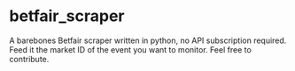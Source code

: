 # betfair_scraper

A barebones Betfair scraper written in python, no API subscription required. Feed it the market ID of the event you want to monitor. Feel free to contribute.
